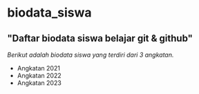 # biodata_siswa
"Daftar biodata siswa belajar git &amp; github"
---
*Berikut adalah biodata siswa yang terdiri dari 3 angkatan.*
- Angkatan 2021
- Angkatan 2022
- Angkatan 2023
